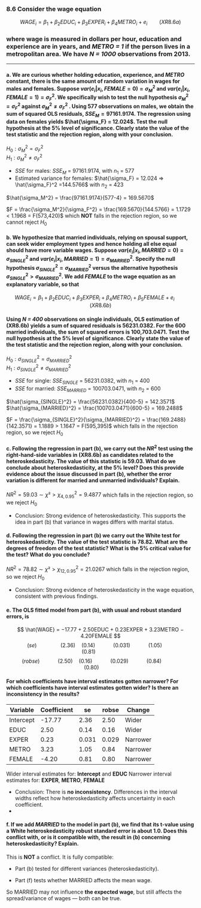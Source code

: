 ### 8.6 Consider the wage equation
$$
WAGE_i = \beta_1 + \beta_2EDUC_i + \beta_3EXPER_i + \beta_4METRO_i + e_i  \qquad (XR8.6a)
$$

### where wage is measured in dollars per hour, education and experience are in years, and *METRO = 1* if the person lives in a metropolitan area. We have *N = 1000* observations from 2013.
---

#### a. We are curious whether holding education, experience, and *METRO* constant, there is the same amount of random variation in wages for males and females. Suppose $var(e_i|x_i, FEMALE = 0) = \sigma_M^2$ and $var(e_i|x_i, FEMALE = 1) = \sigma_F^2$. We specifically wish to test the null hypothesis $\sigma_M^2 = \sigma_F^2$ against $\sigma_M^2 \neq \sigma_F^2$ . Using 577 observations on males, we obtain the sum of squared OLS residuals, $SSE_M = 97161.9174$. The regression using data on females yields $\hat{\sigma_F} = 12.024$. Test the null hypothesis at the 5% level of significance. Clearly state the value of the test statistic and the rejection region, along with your conclusion.

  
$H_0: \sigma_M^2 = \sigma_F^2$    
$H_1: \sigma_M^2 \neq \sigma_F^2$    

- $SSE$ for males: $SSE_M$ = 97161.9174, with $n_1$ = 577
- Estimated variance for females: $\hat{\sigma_F} = 12.024 ⇒ \hat{\sigma_F}^2 =144.5766$ with $n_2$ = 423    

$\hat{\sigma_M^2} = \frac{97161.9174}{577-4} = 169.5670$   

$F = \frac{\sigma_M^2}{\sigma_F^2} = \frac{169.5670}{144.5766} = 1.1729 < 1.1968 = F(573,420)$ which **NOT** falls in the rejection region, so we cannot reject $H_0$   



#### b. We hypothesize that married individuals, relying on spousal support, can seek wider employment types and hence holding all else equal should have more variable wages. Suppose $var(e_i|x_i, MARRIED = 0) = \sigma_{SINGLE}^2$ and $var(e_i|x_i, MARRIED = 1) = \sigma_{MARRIED}^2$. Specify the null hypothesis  $\sigma_{SINGLE}^2 = \sigma_ {MARRIED}^2$ versus the alternative hypothesis $\sigma_{SINGLE}^2 > \sigma_{MARRIED}^2$. We add *FEMALE* to the wage equation as an explanatory variable, so that
$$
WAGE_i = \beta_1 + \beta_2EDUC_i + \beta_3EXPER_i + \beta_4METRO_i + \beta_5FEMALE + e_i  \qquad (XR8.6b)
$$
#### Using *N = 400* observations on single individuals, OLS estimation of (XR8.6b) yields a sum of squared residuals is 56231.0382. For the 600 married individuals, the sum of squared errors is 100,703.0471. Test the null hypothesis at the 5% level of significance. Clearly state the value of the test statistic and the rejection region, along with your conclusion.

$H_0: \sigma_{SINGLE}^2 = \sigma_{MARRIED}^2$    
$H_1: \sigma_{SINGLE}^2 \neq \sigma_{MARRIED}^2$    

- $SSE$ for single: $SSE_{SINGLE}$ = 56231.0382, with $n_1$ = 400
- $SSE$ for married: $SSE_{MARRIED}$ = 100703.0471, with $n_2$ = 600    

$\hat{\sigma_{SINGLE}^2} = \frac{56231.0382}{400-5} = 142.3571$      
$\hat{\sigma_{MARRIED}^2} = \frac{100703.0471}{600-5} = 169.2488$      

$F = \frac{\sigma_{SINGLE}^2}{\sigma_{MARRIED}^2} = \frac{169.2488}{142.3571} = 1.1889 > 1.1647 = F(595,395)$ which falls in the rejection region, so we reject $H_0$  

#### c. Following the regression in part (b), we carry out the $NR^2$ test using the right-hand-side variables in (XR8.6b) as candidates related to the heteroskedasticity. The value of this statistic is 59.03. What do we conclude about heteroskedasticity, at the 5% level? Does this provide evidence about the issue discussed in part (b), whether the error variation is different for married and unmarried individuals? Explain.

$NR^2 = 59.03 \sim χ² > χ_{4, 0.95}^2 = 9.4877$ which falls in the rejection region, so we reject $H_0$

- Conclusion: Strong evidence of heteroskedasticity. This supports the idea in part (b) that variance in wages differs with marital status.

#### d. Following the regression in part (b) we carry out the White test for heteroskedasticity. The value of the test statistic is 78.82. What are the degrees of freedom of the test statistic? What is the 5% critical value for the test? What do you conclude?

$NR^2 = 78.82 \sim χ² > χ_{12, 0.95}^2 = 21.0267$ which falls in the rejection region, so we reject $H_0$

- Conclusion: Strong evidence of heteroskedasticity in the wage equation, consistent with previous findings.

#### e. The OLS fitted model from part (b), with usual and robust standard errors, is
$$
\hat{WAGE} = −17.77 + 2.50EDUC + 0.23EXPER + 3.23METRO − 4.20FEMALE
$$
$$
\qquad (se) \qquad  \qquad (2.36) \quad (0.14) \qquad  \quad (0.031) \qquad \quad (1.05) \qquad \qquad (0.81) \qquad \qquad 
$$
$$
\quad (robse) \qquad \quad (2.50) \quad (0.16) \qquad \quad (0.029) \qquad \quad (0.84) \qquad \qquad (0.80) \qquad \quad
$$

#### For which coefficients have interval estimates gotten narrower? For which coefficients have interval estimates gotten wider? Is there an inconsistency in the results?

| Variable	| Coefficient	| se	| robse |	Change |
|-----------|-------------|-----|-------|--------|
| Intercept |	-17.77	    | 2.36| 2.50	| Wider  |
| EDUC	    | 2.50	      | 0.14| 0.16	| Wider  |
| EXPER	    | 0.23        |0.031|	0.029	|Narrower|
| METRO	    | 3.23	      | 1.05|	0.84	|Narrower|
| FEMALE	  | -4.20	      |0.81	| 0.80	|Narrower|

Wider interval estimates for: **Intercept** and **EDUC**
Narrower interval estimates for: **EXPER**, **METRO**, **FEMALE**
- Conclusion: There is **no inconsistency**. Differences in the interval widths reflect how heteroskedasticity affects uncertainty in each coefficient.
- 
#### f. If we add *MARRIED* to the model in part (b), we find that its t-value using a White heteroskedasticity robust standard error is about 1.0. Does this conflict with, or is it compatible with, the result in (b) concerning heteroskedasticity? Explain.

This is **NOT** a conflict. It is fully compatible:

- Part (b) tested for different variances (heteroskedasticity).

- Part (f) tests whether MARRIED affects the mean wage.

So MARRIED may not influence **the expected wage**, but still affects the spread/variance of wages — both can be true.
